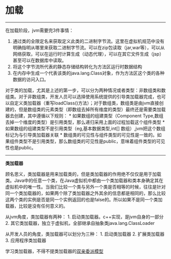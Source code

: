 # 加载
***

在加载阶段，jvm需要完3件事情：
1. 通过类的全限定名来获取定义此类的二进制字节流。这里在虚拟机规范中没有明确指明从哪里来获取二进制字节流。可以在zip包读取（jar,war等），可以从网络获取，可以在运行时计算生成（动态代理），可以在其它文件生成（jsp）甚至可以在数据库中读取。
2. 将这个字节流所代表的静态存储结构转化为方法区运行时数据结构
3. 在内存中生成一个代表该类的java.lang.Class对象，作为方法区这个类的各种数据的访问入口。

对于类的加载，尤其是上述的第一步，可以分为两种情况或者类型：非数组类和数组类。对于非数组类，开发人员可以选择使用系统提供的引导类加载器完成，也可以自定义类加载器（重写loadClass()方法）；对于数组类，数组类是由jvm直接创建的，但是数组类的元素类型（即数组去掉所有维度的类型）最终还是需要类加载器去创建，其中遵循以下规则：
	* 如果数组的组建类型（Component Type,数组去掉一个维度的类型）是引用类型，那么递归采用上面的过程加载这个组件类型
	* 如果数组的组建类型不是引用类型（eg,基本数据类型,int[] 数组）,jvm把这个数组标记为与引导类加载器关联
	* 数组类的可见性与组件类型的可见性是一致的。如果组件类型不是引用类型，那么数组类的可见性是public，意味着组件类型的可见性也是public。

***
****类加载器****

 顾名思义，类加载器是用来加载类的，但是类加载器的作用绝不仅仅是用于加载类。Java中的任意一个类，在Java虚拟机中都由一个类加载器和类本身确定其在虚拟机中的唯一性。当我们比较一个类与另外一个类是否相等的时候，往往是针对同一个类加载器的，如果两个除了类加载器之外其余的信息都是相同的，那么比较这两个类的实例是否是同一个实例返回的也是false的。所以如果不是同一个类加载器，比较是没有任何意义的。

从jvm角度，类加载器有两种：
	1. 启动类加载器。c++实现，是jvm自身的一部分
	2. 其它类加载器，独立于虚拟机，全部继承自抽象类java.lang.ClassLoader

从开发人员的角度，类加载器可以划分为三种：
	1. 启动类加载器
	2. 扩展类加载器
	3. 应用程序类加载器

学习类加载器，不得不提类加载器的[双亲委派模型](双亲委派模型.md)